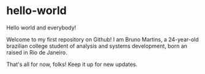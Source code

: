 # hello-world

Hello world and everybody!

Welcome to my first repository on Github! I am Bruno Martins, a 24-year-old brazilian college student of analysis and systems development, born an raised in Rio de Janeiro.

That's all for now, folks! Keep it up for new updates.
